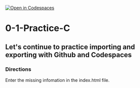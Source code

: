 [![Open in Codespaces](https://classroom.github.com/assets/launch-codespace-2972f46106e565e64193e422d61a12cf1da4916b45550586e14ef0a7c637dd04.svg)](https://classroom.github.com/open-in-codespaces?assignment_repo_id=20427185)
# 0-1-Practice-C

## Let's continue to practice importing and exporting with Github and Codespaces

### Directions
Enter the missing infomation in the index.html file.  

